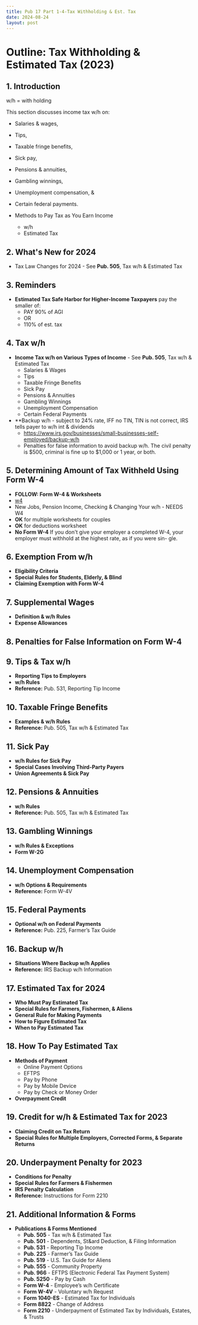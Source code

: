 ```yaml
---
title: Pub 17 Part 1-4-Tax Withholding & Est. Tax
date: 2024-08-24
layout: post
---
```


# Outline: Tax Withholding & Estimated Tax (2023)

## 1. Introduction

w/h = with holding

This section discusses income tax w/h
on:

- Salaries & wages,
- Tips,
- Taxable fringe benefits,
- Sick pay,
- Pensions & annuities,
- Gambling winnings,
- Unemployment compensation, &
- Certain federal payments.

- Methods to Pay Tax as You Earn Income
   - w/h
   - Estimated Tax

## 2. What's New for 2024

   - Tax Law Changes for 2024 - See **Pub. 505**, Tax w/h & Estimated Tax

## 3. Reminders

   - **Estimated Tax Safe Harbor for Higher-Income Taxpayers** pay the smaller of:
     - PAY 90% of AGI
     - OR
     - 110% of est. tax

## 4. Tax w/h

   - **Income Tax w/h on Various Types of Income** - See **Pub. 505**, Tax w/h & Estimated Tax
     - Salaries & Wages
     - Tips
     - Taxable Fringe Benefits
     - Sick Pay
     - Pensions & Annuities
     - Gambling Winnings
     - Unemployment Compensation
     - Certain Federal Payments
   - **Backup w/h - subject to 24% rate, IFF no TIN, TIN is not correct, IRS tells payer to w/h int & dividends
      - https://www.irs.gov/businesses/small-businesses-self-employed/backup-w/h
      - Penalties for false information to avoid backup w/h. The civil penalty is $500, criminal is fine up to $1,000 or 1 year, or both.


## 5. Determining Amount of Tax Withheld Using Form W-4

   - **FOLLOW: Form W-4 & Worksheets**
   - [w4](https://www.irs.gov/pub/irs-pdf/fw4.pdf?OWASP_CSRFTOKEN=5DVY-N1SM-ILPA-FK96-XIIS-IJRA-FFMU-ICIR)
   - New Jobs, Pension Income, Checking & Changing Your w/h - NEEDS W4
   - **OK** for multiple worksheets for couples
   - **OK** for deductions worksheet
   - **No Form W-4** If you don't give your employer a completed W-4, your employer must withhold at the highest rate, as if you were sin-
gle.
  

## 6. Exemption From w/h

   - **Eligibility Criteria**
   - **Special Rules for Students, Elderly, & Blind**
   - **Claiming Exemption with Form W-4**

## 7. Supplemental Wages

   - **Definition & w/h Rules**
   - **Expense Allowances**

## 8. Penalties for False Information on Form W-4

## 9. Tips & Tax w/h

   - **Reporting Tips to Employers**
   - **w/h Rules**
   - **Reference:** Pub. 531, Reporting Tip Income

## 10. Taxable Fringe Benefits

   - **Examples & w/h Rules**
   - **Reference:** Pub. 505, Tax w/h & Estimated Tax

## 11. Sick Pay

   - **w/h Rules for Sick Pay**
   - **Special Cases Involving Third-Party Payers**
   - **Union Agreements & Sick Pay**

## 12. Pensions & Annuities

   - **w/h Rules**
   - **Reference:** Pub. 505, Tax w/h & Estimated Tax

## 13. Gambling Winnings

   - **w/h Rules & Exceptions**
   - **Form W-2G**

## 14. Unemployment Compensation

   - **w/h Options & Requirements**
   - **Reference:** Form W-4V

## 15. Federal Payments

   - **Optional w/h on Federal Payments**
   - **Reference:** Pub. 225, Farmer’s Tax Guide

## 16. Backup w/h

   - **Situations Where Backup w/h Applies**
   - **Reference:** IRS Backup w/h Information

## 17. Estimated Tax for 2024

   - **Who Must Pay Estimated Tax**
   - **Special Rules for Farmers, Fishermen, & Aliens**
   - **General Rule for Making Payments**
   - **How to Figure Estimated Tax**
   - **When to Pay Estimated Tax**

## 18. How To Pay Estimated Tax

   - **Methods of Payment**
     - Online Payment Options
     - EFTPS
     - Pay by Phone
     - Pay by Mobile Device
     - Pay by Check or Money Order
   - **Overpayment Credit**

## 19. Credit for w/h & Estimated Tax for 2023

   - **Claiming Credit on Tax Return**
   - **Special Rules for Multiple Employers, Corrected Forms, & Separate Returns**

## 20. Underpayment Penalty for 2023

   - **Conditions for Penalty**
   - **Special Rules for Farmers & Fishermen**
   - **IRS Penalty Calculation**
   - **Reference:** Instructions for Form 2210

## 21. Additional Information & Forms

   - **Publications & Forms Mentioned**
     - **Pub. 505** - Tax w/h & Estimated Tax
     - **Pub. 501** - Dependents, St&ard Deduction, & Filing Information
     - **Pub. 531** - Reporting Tip Income
     - **Pub. 225** - Farmer’s Tax Guide
     - **Pub. 519** - U.S. Tax Guide for Aliens
     - **Pub. 555** - Community Property
     - **Pub. 966** - EFTPS (Electronic Federal Tax Payment System)
     - **Pub. 5250** - Pay by Cash
     - **Form W-4** - Employee’s w/h Certificate
     - **Form W-4V** - Voluntary w/h Request
     - **Form 1040-ES** - Estimated Tax for Individuals
     - **Form 8822** - Change of Address
     - **Form 2210** - Underpayment of Estimated Tax by Individuals, Estates, & Trusts
